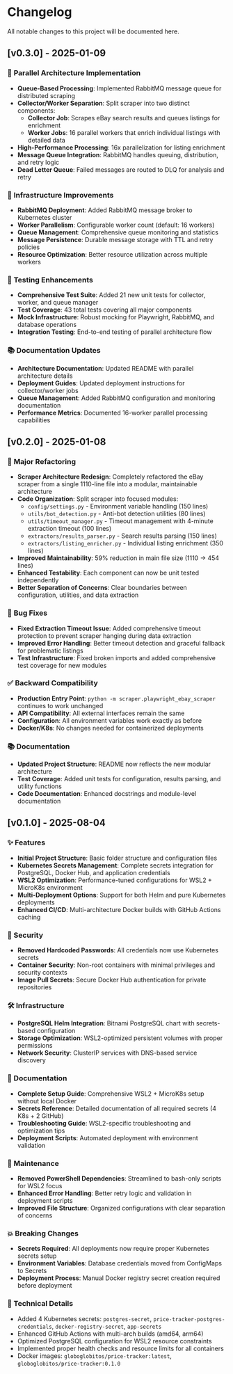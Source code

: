 # Changelog

All notable changes to this project will be documented here.

## [v0.3.0] - 2025-01-09

### 🚀 **Parallel Architecture Implementation**
- **Queue-Based Processing**: Implemented RabbitMQ message queue for distributed scraping
- **Collector/Worker Separation**: Split scraper into two distinct components:
  - **Collector Job**: Scrapes eBay search results and queues listings for enrichment
  - **Worker Jobs**: 16 parallel workers that enrich individual listings with detailed data
- **High-Performance Processing**: 16x parallelization for listing enrichment
- **Message Queue Integration**: RabbitMQ handles queuing, distribution, and retry logic
- **Dead Letter Queue**: Failed messages are routed to DLQ for analysis and retry

### 🔧 **Infrastructure Improvements**
- **RabbitMQ Deployment**: Added RabbitMQ message broker to Kubernetes cluster
- **Worker Parallelism**: Configurable worker count (default: 16 workers)
- **Queue Management**: Comprehensive queue monitoring and statistics
- **Message Persistence**: Durable message storage with TTL and retry policies
- **Resource Optimization**: Better resource utilization across multiple workers

### 🧪 **Testing Enhancements**
- **Comprehensive Test Suite**: Added 21 new unit tests for collector, worker, and queue manager
- **Test Coverage**: 43 total tests covering all major components
- **Mock Infrastructure**: Robust mocking for Playwright, RabbitMQ, and database operations
- **Integration Testing**: End-to-end testing of parallel architecture flow

### 📚 **Documentation Updates**
- **Architecture Documentation**: Updated README with parallel architecture details
- **Deployment Guides**: Updated deployment instructions for collector/worker jobs
- **Queue Management**: Added RabbitMQ configuration and monitoring documentation
- **Performance Metrics**: Documented 16-worker parallel processing capabilities

## [v0.2.0] - 2025-01-08

### 🔧 **Major Refactoring**
- **Scraper Architecture Redesign**: Completely refactored the eBay scraper from a single 1110-line file into a modular, maintainable architecture
- **Code Organization**: Split scraper into focused modules:
  - `config/settings.py` - Environment variable handling (150 lines)
  - `utils/bot_detection.py` - Anti-bot detection utilities (80 lines)  
  - `utils/timeout_manager.py` - Timeout management with 4-minute extraction timeout (100 lines)
  - `extractors/results_parser.py` - Search results parsing (150 lines)
  - `extractors/listing_enricher.py` - Individual listing enrichment (350 lines)
- **Improved Maintainability**: 59% reduction in main file size (1110 → 454 lines)
- **Enhanced Testability**: Each component can now be unit tested independently
- **Better Separation of Concerns**: Clear boundaries between configuration, utilities, and data extraction

### 🐛 **Bug Fixes**
- **Fixed Extraction Timeout Issue**: Added comprehensive timeout protection to prevent scraper hanging during data extraction
- **Improved Error Handling**: Better timeout detection and graceful fallback for problematic listings
- **Test Infrastructure**: Fixed broken imports and added comprehensive test coverage for new modules

### ✅ **Backward Compatibility**
- **Production Entry Point**: `python -m scraper.playwright_ebay_scraper` continues to work unchanged
- **API Compatibility**: All external interfaces remain the same
- **Configuration**: All environment variables work exactly as before
- **Docker/K8s**: No changes needed for containerized deployments

### 📚 **Documentation**
- **Updated Project Structure**: README now reflects the new modular architecture
- **Test Coverage**: Added unit tests for configuration, results parsing, and utility functions
- **Code Documentation**: Enhanced docstrings and module-level documentation

## [v0.1.0] - 2025-08-04

### ✨ Features
- **Initial Project Structure**: Basic folder structure and configuration files
- **Kubernetes Secrets Management**: Complete secrets integration for PostgreSQL, Docker Hub, and application credentials
- **WSL2 Optimization**: Performance-tuned configurations for WSL2 + MicroK8s environment
- **Multi-Deployment Options**: Support for both Helm and pure Kubernetes deployments
- **Enhanced CI/CD**: Multi-architecture Docker builds with GitHub Actions caching

### 🔐 Security
- **Removed Hardcoded Passwords**: All credentials now use Kubernetes secrets
- **Container Security**: Non-root containers with minimal privileges and security contexts
- **Image Pull Secrets**: Secure Docker Hub authentication for private repositories

### 🛠️ Infrastructure
- **PostgreSQL Helm Integration**: Bitnami PostgreSQL chart with secrets-based configuration
- **Storage Optimization**: WSL2-optimized persistent volumes with proper permissions
- **Network Security**: ClusterIP services with DNS-based service discovery

### 📖 Documentation
- **Complete Setup Guide**: Comprehensive WSL2 + MicroK8s setup without local Docker
- **Secrets Reference**: Detailed documentation of all required secrets (4 K8s + 2 GitHub)
- **Troubleshooting Guide**: WSL2-specific troubleshooting and optimization tips
- **Deployment Scripts**: Automated deployment with environment validation

### 🧹 Maintenance
- **Removed PowerShell Dependencies**: Streamlined to bash-only scripts for WSL2 focus
- **Enhanced Error Handling**: Better retry logic and validation in deployment scripts
- **Improved File Structure**: Organized configurations with clear separation of concerns

### 💥 Breaking Changes
- **Secrets Required**: All deployments now require proper Kubernetes secrets setup
- **Environment Variables**: Database credentials moved from ConfigMaps to Secrets
- **Deployment Process**: Manual Docker registry secret creation required before deployment

### 🔧 Technical Details
- Added 4 Kubernetes secrets: `postgres-secret`, `price-tracker-postgres-credentials`, `docker-registry-secret`, `app-secrets`
- Enhanced GitHub Actions with multi-arch builds (amd64, arm64)
- Optimized PostgreSQL configuration for WSL2 resource constraints
- Implemented proper health checks and resource limits for all containers
- Docker images: `globoglobitos/price-tracker:latest`, `globoglobitos/price-tracker:0.1.0`

